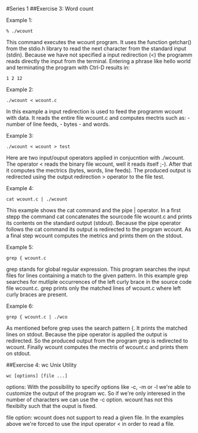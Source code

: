 #Series 1
##Exercise 3: Word count

Example 1:
```
% ./wcount
```
This command executes the wcount program. It uses the function getchar() from the stdio.h library to read the next character from the standard input (stdin). 
Because we have not specified a input redirection (<) the programm reads directly the input from the terminal. 
Entering a phrase like hello world and terminating the program with Ctrl-D results in:
```
1 2 12
```

Example 2:
```
./wcount < wcount.c
```
In this example a input redirection is used to feed the programm wcount with data. 
It reads the entire file wcount.c and computes mectris such as:
	- number of line feeds,
	- bytes 
	- and words.

Example 3:
```
./wcount < wcount > test
```
Here are two input/ouput operators applied in conjucntion with ./wcount.
The operator < reads the binary file wcount, well it reads itself ;-). After that it computes the mectrics (bytes, words, line feeds). 
The produced output is redirected using the output redirection > operator to the file test. 

Example 4:
```
cat wcount.c | ./wcount
```

This example shows the cat command and the pipe | operator. 
In a first stepp the command cat concatenates the sourcode file wcount.c and prints its contents on the standard output (stdout). 
Because the pipe operator follows the cat command its output is redirected to the program wcount.
As a final step wcount computes the metrics and prints them on the stdout.

Example 5:
```
grep { wcount.c
```
grep stands for global regular expression. This program searches the input files for lines containing a match to the given pattern.
In this example grep searches for mutliple occurrences of the left curly brace in the source code file wcount.c.
grep prints only the matched lines of wcount.c where left curly braces are present.

Example 6:
```
grep { wcount.c | ./wco
```
As mentioned before grep uses the search pattern {. It prints the matched lines on stdout. Because the pipe operator is applied the output is redirected. 
So the produced output from the program grep is redirected to wcount. Finally wcount computes the mectris of wcount.c and prints them on stdout.


##Exercise 4: wc Unix Utility
```
wc [options] [file ...]
```

options:
With the possibility to specify options like -c, -m or -l we're able to customize the output of the program wc. 
So if we're only interesed in the number of characters we can use the -c option.
wcount has not this flexibilty such that the ouput is fixed.

file option:
wcount does not support to read a given file. In the examples above we're forced to use the input operator < in order to read a file.


